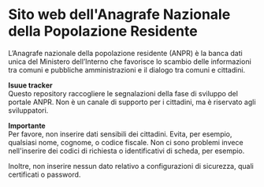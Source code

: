 # Sito web dell'Anagrafe Nazionale della Popolazione Residente 

L’Anagrafe nazionale della popolazione residente (ANPR) è la banca dati unica del Ministero dell’Interno che favorisce lo scambio delle informazioni tra comuni e pubbliche amministrazioni e il dialogo tra comuni e cittadini.

**Isuue tracker** <br>
Questo repository raccogliere le segnalazioni della fase di sviluppo del portale ANPR. Non è un canale di supporto per i cittadini, ma è riservato agli sviluppatori.

**Importante** <br>
Per favore, non inserire dati sensibili dei cittadini. Evita, per esempio, qualsiasi nome, cognome, o codice fiscale. Non ci sono problemi invece nell'inserire dei codici di richiesta o identificativi di scheda, per esempio.

Inoltre, non inserire nessun dato relativo a configurazioni di sicurezza, quali certificati o password.


